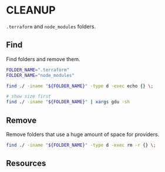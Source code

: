 # CLEANUP

`.terraform` and `node_modules` folders.

## Find

Find folders and remove them.

```sh
FOLDER_NAME=".terraform"
FOLDER_NAME="node_modules"

find ./ -iname "${FOLDER_NAME}" -type d -exec echo {} \;

# show size first
find ./ -iname "${FOLDER_NAME}" | xargs gdu -sh
```

## Remove

Remove folders that use a huge amount of space for providers.

```sh
find ./ -iname "${FOLDER_NAME}" -type d -exec rm -r {} \;
```

## Resources
